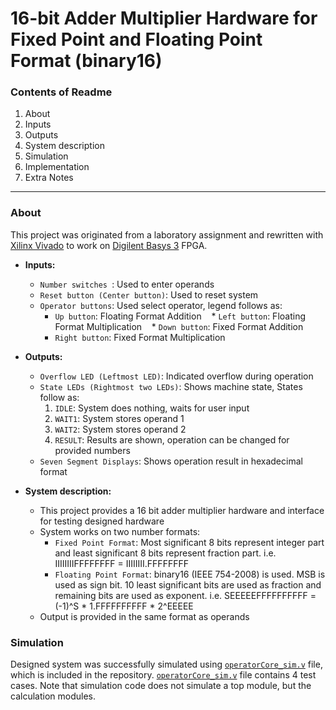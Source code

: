 # 16-bit Adder Multiplier Hardware for Fixed Point and Floating Point Format (binary16)
### Contents of Readme
1. About
 1. Inputs
 2. Outputs
 3. System description
2. Simulation
3. Implementation
4. Extra Notes

---
### About
This project was originated from a laboratory assignment and rewritten with [Xilinx Vivado](http://www.xilinx.com/products/design-tools/vivado.html) to work on [Digilent Basys 3](https://reference.digilentinc.com/reference/programmable-logic/basys-3/reference-manual) FPGA.

* **Inputs:**
  * `Number switches `: Used to enter operands
  * `Reset button (Center button)`: Used to reset system
  * `Operator buttons`: Used select operator, legend follows as:
    * `Up button`: Floating Format Addition
    * `Left button`: Floating Format Multiplication 
    * `Down button`: Fixed Format Addition
    * `Right button`: Fixed Format Multiplication

* **Outputs:**
  * `Overflow LED (Leftmost LED)`: Indicated overflow during operation
  * `State LEDs (Rightmost two LEDs)`: Shows machine state, States follow as:
    1. `IDLE`: System does nothing, waits for user input
    2. `WAIT1`: System stores operand 1
    3. `WAIT2`: System stores operand 2
    4. `RESULT`: Results are shown, operation can be changed for provided numbers
  * `Seven Segment Displays`: Shows operation result in hexadecimal format
 
* **System description:**
  * This project provides a 16 bit adder multiplier hardware and interface for testing designed hardware
  * System works on two number formats:
    * `Fixed Point Format`: Most significant 8 bits represent integer part and least significant 8 bits represent fraction part.  i.e. IIIIIIIIFFFFFFFF = IIIIIIII.FFFFFFFF
    * `Floating Point Format`: binary16 (IEEE 754-2008) is used. MSB is used as sign bit. 10 least significant bits are used as fraction and remaining bits are used as exponent.  i.e. SEEEEEFFFFFFFFFF = (-1)^S \* 1.FFFFFFFFFF \* 2^EEEEE
  * Output is provided in the same format as operands

### Simulation
Designed system was successfully simulated using [`operatorCore_sim.v`](https://github.com/suoglu/Fixed-Floating-Point-Adder-Multiplier/blob/master/Simulation/operatorCore_sim.v) file, which is included in the repository. [`operatorCore_sim.v`](https://github.com/suoglu/Fixed-Floating-Point-Adder-Multiplier/blob/master/Simulation/operatorCore_sim.v) file contains 4 test cases. Note that simulation code does not simulate a top module, but the calculation modules. 
